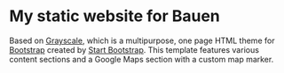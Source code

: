 # My static website for Bauen

Based on [Grayscale](http://startbootstrap.com/template-overviews/grayscale/), which is a multipurpose, one page HTML theme for [Bootstrap](http://getbootstrap.com/) created by [Start Bootstrap](http://startbootstrap.com/). This template features various content sections and a Google Maps section with a custom map marker.
